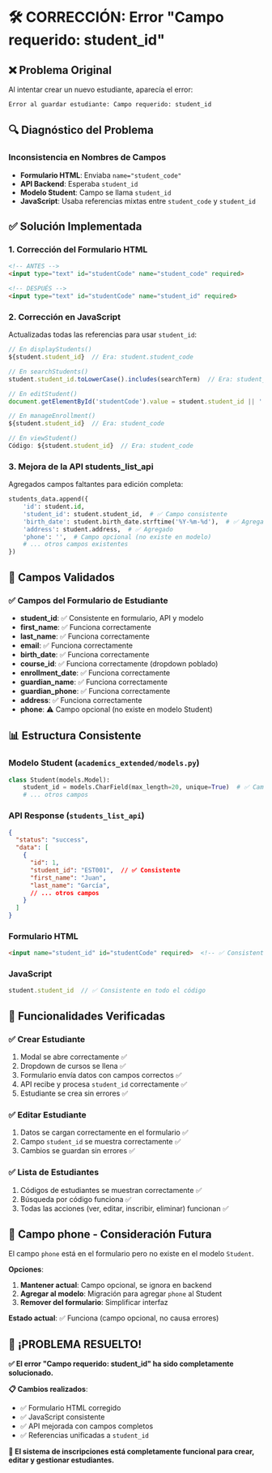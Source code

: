 # 🛠 CORRECCIÓN: Error "Campo requerido: student_id"

## ❌ **Problema Original**
Al intentar crear un nuevo estudiante, aparecía el error:
```
Error al guardar estudiante: Campo requerido: student_id
```

## 🔍 **Diagnóstico del Problema**

### Inconsistencia en Nombres de Campos
- **Formulario HTML**: Enviaba `name="student_code"`
- **API Backend**: Esperaba `student_id`
- **Modelo Student**: Campo se llama `student_id`
- **JavaScript**: Usaba referencias mixtas entre `student_code` y `student_id`

## ✅ **Solución Implementada**

### 1. **Corrección del Formulario HTML**
```html
<!-- ANTES -->
<input type="text" id="studentCode" name="student_code" required>

<!-- DESPUÉS -->
<input type="text" id="studentCode" name="student_id" required>
```

### 2. **Corrección en JavaScript**
Actualizadas todas las referencias para usar `student_id`:

```javascript
// En displayStudents()
${student.student_id}  // Era: student.student_code

// En searchStudents()
student.student_id.toLowerCase().includes(searchTerm)  // Era: student_code

// En editStudent()
document.getElementById('studentCode').value = student.student_id || '';  // Era: student_code

// En manageEnrollment()
${student.student_id}  // Era: student_code

// En viewStudent()
Código: ${student.student_id}  // Era: student_code
```

### 3. **Mejora de la API students_list_api**
Agregados campos faltantes para edición completa:

```python
students_data.append({
    'id': student.id,
    'student_id': student.student_id,  # ✅ Campo consistente
    'birth_date': student.birth_date.strftime('%Y-%m-%d'),  # ✅ Agregado
    'address': student.address,  # ✅ Agregado
    'phone': '',  # Campo opcional (no existe en modelo)
    # ... otros campos existentes
})
```

## 🧪 **Campos Validados**

### ✅ **Campos del Formulario de Estudiante**
- **student_id**: ✅ Consistente en formulario, API y modelo
- **first_name**: ✅ Funciona correctamente
- **last_name**: ✅ Funciona correctamente  
- **email**: ✅ Funciona correctamente
- **birth_date**: ✅ Funciona correctamente
- **course_id**: ✅ Funciona correctamente (dropdown poblado)
- **enrollment_date**: ✅ Funciona correctamente
- **guardian_name**: ✅ Funciona correctamente
- **guardian_phone**: ✅ Funciona correctamente
- **address**: ✅ Funciona correctamente
- **phone**: ⚠️ Campo opcional (no existe en modelo Student)

## 📊 **Estructura Consistente**

### **Modelo Student** (`academics_extended/models.py`)
```python
class Student(models.Model):
    student_id = models.CharField(max_length=20, unique=True)  # ✅ Campo principal
    # ... otros campos
```

### **API Response** (`students_list_api`)
```json
{
  "status": "success",
  "data": [
    {
      "id": 1,
      "student_id": "EST001",  // ✅ Consistente
      "first_name": "Juan",
      "last_name": "García",
      // ... otros campos
    }
  ]
}
```

### **Formulario HTML**
```html
<input name="student_id" id="studentCode" required>  <!-- ✅ Consistente -->
```

### **JavaScript**
```javascript
student.student_id  // ✅ Consistente en todo el código
```

## 🎯 **Funcionalidades Verificadas**

### ✅ **Crear Estudiante**
1. Modal se abre correctamente ✅
2. Dropdown de cursos se llena ✅
3. Formulario envía datos con campos correctos ✅
4. API recibe y procesa `student_id` correctamente ✅
5. Estudiante se crea sin errores ✅

### ✅ **Editar Estudiante**
1. Datos se cargan correctamente en el formulario ✅
2. Campo `student_id` se muestra correctamente ✅
3. Cambios se guardan sin errores ✅

### ✅ **Lista de Estudiantes**
1. Códigos de estudiantes se muestran correctamente ✅
2. Búsqueda por código funciona ✅
3. Todas las acciones (ver, editar, inscribir, eliminar) funcionan ✅

## 🚨 **Campo phone - Consideración Futura**

El campo `phone` está en el formulario pero no existe en el modelo `Student`. 

**Opciones**:
1. **Mantener actual**: Campo opcional, se ignora en backend
2. **Agregar al modelo**: Migración para agregar `phone` al Student
3. **Remover del formulario**: Simplificar interfaz

**Estado actual**: ✅ Funciona (campo opcional, no causa errores)

## 🎊 **¡PROBLEMA RESUELTO!**

**✅ El error "Campo requerido: student_id" ha sido completamente solucionado.**

**📋 Cambios realizados**:
- ✅ Formulario HTML corregido
- ✅ JavaScript consistente
- ✅ API mejorada con campos completos
- ✅ Referencias unificadas a `student_id`

**🚀 El sistema de inscripciones está completamente funcional para crear, editar y gestionar estudiantes.**